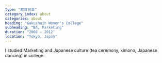 ```yaml
---
type: "教育背景"
category_index: about
categories: about
heading: "Gakushuin Women's College"
subheading: "BA, Marketing"
duration: "2008 – 2012"
location: "Tokyo, Japan"
---
```


I studied Marketing and Japanese culture (tea ceremony, kimono, Japanese dancing) in college.
